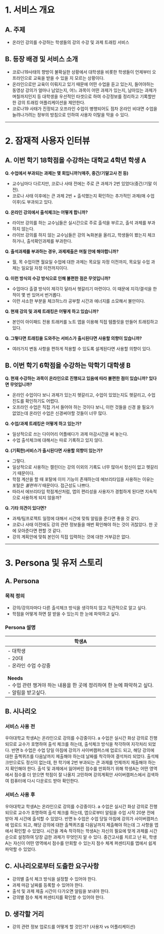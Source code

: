 # 1. 서비스 개요

## A. 주제

- 온라인 강의를 수강하는 학생들의 강의 수강 및 과제 트래킹 서비스

## B. 등장 배경 및 서비스 소개

- 코로나19사태의 향방이 불확실한 상황에서 대학생을 비롯한 학생들이 언제부터 오프라인으로 교육을 받을 수 있을 지 모르는 상황이다. 
- 온라인으로만 교육이 이뤄지고 있기 때문에 어떤 수업을 듣고 있는지, 들어야하는 동영상 강의가 얼마나 남았는지, 어느 과목이 어떤 과제가 있는지, 남아있는 과제가 며칠까지인지 등 대학생을 우선적인 타겟으로 하여 수강정보를 정리하고 기록할만한 강의 트래킹 어플리케이션을 제안한다.
- 코로나19 사태가 진정되고 오프라인 수업이 병행되어도 점차 온라인 비대면 수업을 늘려나가려는 정부의 방침으로 인하여 사용자 이탈을 막을 수 있다.

---
# 2. 잠재적 사용자 인터뷰

## A. 이번 학기 18학점을 수강하는 대학교 4학년 학생 A

**Q. 수업에서 부과되는 과제는 몇 회입니까?(매주, 중간/기말고사 전 등)**  
- 교수님마다 다르지만, 코로나 사태 전에는 주로 큰 과제가 2번 있었다(중간/기말 이전).
- 코로나 사태 이후에는 큰 과제 2번 + 출석했는지 확인하는 추가적인 과제(매 수업 이후)도 부과되고 있다.

**Q. 온라인 강의에서 출석체크는 어떻게 합니까?**
 - 라이브 강의를 하는 교수님들은 실시간으로 주로 출석을 부르고, 출석 과제를 부과하지 않는다.
 - 라이브 강의를 하지 않는 교수님들은 강의 녹화본을 올리고, 학생들이 봤는지 체크하거나, 출석확인과제를 부과한다.
 
**Q. 출석과제를 부과하는 경우, 과제제출은 며칠 안에 해야합니까?**
 - 월, 목 수업이면 월요일 수업에 대한 과제는 목요일 자정 이전까지, 목요일 수업 과제는 일요일 자정 이전까지이다.
 
**Q. 이런 방식의 수강 방식으로 인해 불편한 점은 무엇입니까?**
 - 수업마다 출결 방식이 제각각 달라서 헷갈리기 마련이다. 이 때문에 지각/결석을 한 적이 몇 번 있어서 번거롭다.
 - 이런 사소한 부분을 체크하느라 공부할 시간과 에너지를 소모해서 불만이다.

**Q. 현재 강의 및 과제 트래킹은 어떻게 하고 있습니까?**
 - 본인이 아이패드 전용 트래커를 노트 앱을 이용해 직접 템플릿을 만들어 트래킹하고 있다.
 
**Q. 그렇다면 트래킹을 도와주는 서비스가 출시된다면 사용할 의향이 있습니까?**
 - 여러가지 변동 사항을 편하게 적용할 수 있도록 설계된다면 사용할 의향이 있다.


## B. 이번 학기 6학점을 수강하는 막학기 대학생 B

**Q. 현재 수강하는 과목이 온라인으로 진행되고 있음에 따라 불편한 점이 있습니까? 있다면 무엇입니까?**
 - 온라인 수업이다 보니 과제가 있는지 헷갈리고, 수업이 있었는지도 헷갈리고, 수업 진도를 확인하기도 어렵다.
 - 오프라인 수업은 직접 가서 들어야 하는 것이다 보니, 이런 것들을 신경 쓸 필요가 없었는데 온라인 수업은 신경써야할 것들이 너무 많다.
 
**Q. 수업/과제 트레킹은 어떻게 하고 있는가?**
 - 일상적으로 쓰는 다이어리 어플에다가 과제 마감시간을 써 놓는다.
 - 수업 출석체크에 대해서는 따로 기록하고 있지 않다.

**Q. (기획한)서비스가 출시된다면 사용할 의향이 있는가?**
 - 그렇다.
 - 일상적으로 사용하는 캘린더는 강의 이외의 기록도 너무 많아서 정신이 없고 헷갈리기 때문이다.
 - 학점 계산을 할 때 포탈에 이미 기능이 존재하는데 에브리타임을 사용하는 이유는 포탈은 *불편하기* 때문이다. 접근성도 나쁘다.
 - 따라서 에브리타임 학점계산처럼, 앱의 편리성을 사용자가 경험하게 된다면 지속적으로 사용하게 되지 않을까?
 
**Q. 기타 의견이 있다면?**
 - 과제/팀프로젝트 일정에 대해서 시간에 맞춰 알림을 준다면 좋을 것 같다.
 - 코로나 사태 이전에도 강의 관련 정보들을 매번 확인해야 하는 것이 귀찮았다. 한 곳에 모아준다면 편할 것 같다.
 - 강의 계획안에 맞춰 본인이 직접 입력하는 것에 대한 거부감은 없다.

---

# 3. Persona 및 유저 스토리

## A. Persona

### 목적 정의

 - 강의/강의자마다 다른 출석체크 방식을 생각하지 않고 직관적으로 알고 싶다.
 - 학점을 어떻게 하면 잘 받을 수 있는지 한 눈에 파악하고 싶다.

### Persona 설명

| 학생A                                                        |
| ------------------------------------------------------------ |
| - 대학생<br />- 20대<br />- 온라인 수업 수강중<br /><br />**Needs**<br />- 수업 관련 챙겨야 하는 내용을 한 곳에 정리하여 한 눈에 파악하고 싶다.<br />- 알림을 받고싶다.<br /> |

## B. 시나리오

### 서비스 사용 전

우아대학교 학생A는 온라인으로 강의를 수강중이다. a 수업은 실시간 화상 강의로 진행되므로 교수가 호명하여 출석 체크를 하는데, 출석체크 방식을 착각하여 지각처리 되었다. 반면 b 수업은 수업 당일 아침에 강의가 사이버캠퍼스에 업로드 되고, 해당 강의에 대한 출첵퀴즈를 다음날까지 제출해야 하는데 날짜를 착각하여 결석처리 되었다. 출석체크만으로도 정신이 없는데, 한 학기에 2번 부과되는 큰 과제를 언제까지 제출해야 하는지 확인해야 한다. 출석 및 과제에서 잃어버린 점수를 만회하기 위해 학생A는 어떤 영역에서 점수를 더 얻으면 학점이 잘 나올지 고민하며 강의계획안 사이버캠퍼스에서 검색하여 컴퓨터에 다시 다운로드 받아 확인한다. 

### 서비스 사용 후

우아대학교 학생A는 온라인으로 강의를 수강중이다. a 수업은 실시간 화상 강의로 진행되므로 교수가 호명하여 출석 체크를 하는데, 앱으로부터 알림을 수업 시작 20분 전에 받아 제 시간에 출석할 수 있었다. 반면 b 수업은 수업 당일 아침에 강의가 사이버캠퍼스에 업로드 되고, 해당 강의에 대한 출첵퀴즈를 다음날까지 제출해야 하는데 그 사항을 앱에서 확인할 수 있었다. 시간을 계속 착각하는 학생A는 자신의 필요에 맞게 과제를 시간순으로 설정하여 당장 급한 과제가 무엇인지 알 수 있다. 중간고사를 치르고 난 뒤, 학생A는 자신이 어떤 영역에서 점수를 만회할 수 있는지 점수 체계 퍼센티지를 앱에서 쉽게 파악할 수 있었다. 



## C. 시나리오로부터 도출한 요구사항

- 강의별 출석 체크 방식을 설정할 수 있어야 한다.
- 과제 마감 날짜를 등록할 수 있어야 한다.
- 출석 및 과제 제출 시간이 다가오면 알림을 보내야 한다.
- 강의별 점수 체계 퍼센티지를 확인할 수 있어야 한다. 

## D. 생각할 거리

 - 강의 관련 정보 업로드를 어떻게 할 것인가? (사용자 vs 어플리케이션)

